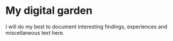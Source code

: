 # My digital garden

I will do my best to document interesting findings, experiences and miscellaneous text here.